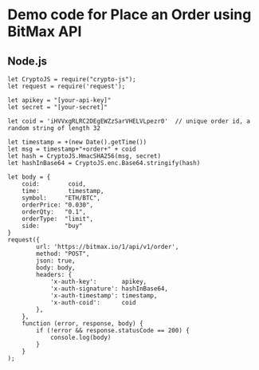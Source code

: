 # Demo code for Place an Order using BitMax API

## Node.js

    let CryptoJS = require("crypto-js");
    let request = require('request');

    let apikey = "[your-api-key]"
    let secret = "[your-secret]"

    let coid = 'iHVVxgRLRC2DEgEWZzSarVHELVLpezr0'  // unique order id, a random string of length 32
    
    let timestamp = +(new Date().getTime())
    let msg = timestamp+"+order+" + coid
    let hash = CryptoJS.HmacSHA256(msg, secret)
    let hashInBase64 = CryptoJS.enc.Base64.stringify(hash)

    let body = {
        coid:        coid,
        time:        timestamp,
        symbol:     "ETH/BTC",
        orderPrice: "0.030",
        orderQty:   "0.1",
        orderType:  "limit",
        side:       "buy"
    }
    request({ 
            url: 'https://bitmax.io/1/api/v1/order',
            method: "POST",
            json: true,
            body: body,
            headers: {
                'x-auth-key':       apikey,
                'x-auth-signature': hashInBase64,
                'x-auth-timestamp': timestamp,
                'x-auth-coid':      coid
            },
        },
        function (error, response, body) {
            if (!error && response.statusCode == 200) {
                console.log(body)
            }
        }
    );

